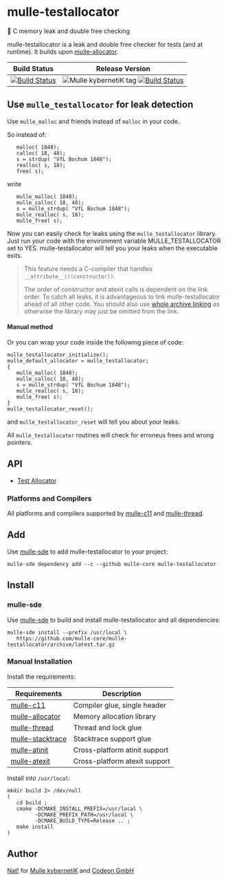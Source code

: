 # mulle-testallocator

🔄 C memory leak and double free checking

mulle-testallocator is a leak and double free checker for tests
(and at runtime). It builds upon [mulle-allocator](//mulle-c/mulle-allocator).


Build Status | Release Version
-------------|-----------------------------------
[![Build Status](https://travis-ci.org/mulle-core/mulle-testallocator.svg?branch=release)](https://travis-ci.org/mulle-core/mulle-testallocator) | ![Mulle kybernetiK tag](https://img.shields.io/github/tag/mulle-core/mulle-testallocator.svg) [![Build Status](https://travis-ci.org/mulle-core/mulle-testallocator.svg?branch=release)](https://travis-ci.org/mulle-core/mulle-testallocator)

##  Use `mulle_testallocator` for leak detection

Use `mulle_malloc` and friends instead of `malloc` in your code.

So instead of:

```
   malloc( 1848);
   calloc( 18, 48);
   s = strdup( "VfL Bochum 1848");
   realloc( s, 18);
   free( s);
```

write

```
   mulle_malloc( 1848);
   mulle_calloc( 18, 48);
   s = mulle_strdup( "VfL Bochum 1848");
   mulle_realloc( s, 18);
   mulle_free( s);
```

Now you can easily check for leaks using the `mulle_testallocator` library.
Just run your code with the environment variable MULLE_TESTALLOCATOR
set to YES.
mulle-testallocator will tell you your leaks when the executable exits.

> This feature needs a C-compiler that handles `__attribute__(((constructor))`.
>
> The order of constructor and atexit calls is dependent on the link order.
> To catch all leaks, it is advantageous to link mulle-testallocator ahead of
> all other code. You should also use [whole archive linking](https://stackoverflow.com/questions/25038974/force-load-linker-flag-for-other-platforms) as otherwise the
> library may just be omitted from the link.


#### Manual method

Or you can wrap your code inside the following piece of code:

```
mulle_testallocator_initialize();
mulle_default_allocator = mulle_testallocator;
{
   mulle_malloc( 1848);
   mulle_calloc( 18, 48);
   s = mulle_strdup( "VfL Bochum 1848");
   mulle_realloc( s, 18);
   mulle_free( s);
}
mulle_testallocator_reset();
```

and `mulle_testallocator_reset` will tell you about your leaks.

All `mulle_testallocator` routines will check for erroneus frees and
wrong pointers.


## API

* [Test Allocator](dox/API_TESTALLOCATOR.md)


### Platforms and Compilers

All platforms and compilers supported by
[mulle-c11](//github.com/mulle-c/mulle-c11) and
[mulle-thread](//github.com/mulle-concurrent/mulle-thread).



## Add 

Use [mulle-sde](//github.com/mulle-sde) to add mulle-testallocator to your project:

```
mulle-sde dependency add --c --github mulle-core mulle-testallocator
```

## Install

### mulle-sde

Use [mulle-sde](//github.com/mulle-sde) to build and install mulle-testallocator and all dependencies:

```
mulle-sde install --prefix /usr/local \
   https://github.com/mulle-core/mulle-testallocator/archive/latest.tar.gz
```

### Manual Installation


Install the requirements:

Requirements                                                 | Description
-------------------------------------------------------------|-----------------------
[mulle-c11](//github.com/mulle-c/mulle-c11)                  | Compiler glue, single header
[mulle-allocator](//github.com/mulle-c/mulle-allocator)      | Memory allocation library
[mulle-thread](//github.com/mulle-concurrent/mulle-thread)   | Thread and lock glue
[mulle-stacktrace](//github.com/mulle-core/mulle-stracktrace)| Stacktrace support glue
[mulle-atinit](//github.com/mulle-core/mulle-atinit)         | Cross-platform atinit support
[mulle-atexit](//github.com/mulle-core/mulle-atexit)         | Cross-platform atexit support

Install into `/usr/local`:

```
mkdir build 2> /dev/null
(
   cd build ;
   cmake -DCMAKE_INSTALL_PREFIX=/usr/local \
         -DCMAKE_PREFIX_PATH=/usr/local \
         -DCMAKE_BUILD_TYPE=Release .. ;
   make install
)
```


## Author

[Nat!](//www.mulle-kybernetik.com/weblog) for
[Mulle kybernetiK](//www.mulle-kybernetik.com) and
[Codeon GmbH](//www.codeon.de)
